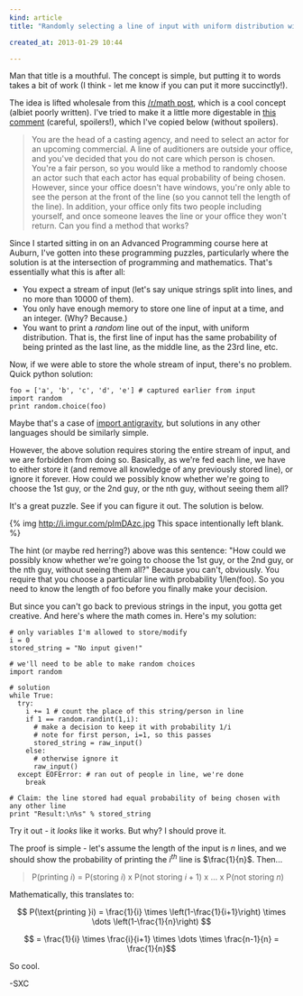 ```yaml
---
kind: article
title: "Randomly selecting a line of input with uniform distribution without knowing how many lines to expect"

created_at: 2013-01-29 10:44

---
```


Man that title is a mouthful. The concept is simple, but putting it to words takes a bit of work (I think - let me know if you can put it more succinctly!).

The idea is lifted wholesale from this [/r/math post](http://www.reddit.com/tb/17fnb2), which is a cool concept (albiet poorly written). I've tried to make it a little more digestable in [this comment](http://www.reddit.com/r/math/comments/17fnb2/an_algorithm_to_randomly_select_an_item_from_a/c85bifv) (careful, spoilers!), which I've copied below (without spoilers).

<!-- more -->

> You are the head of a casting agency, and need to select an actor for an upcoming commercial. A line of auditioners are outside your office, and you've decided that you do not care which person is chosen. You're a fair person, so you would like a method to randomly choose an actor such that each actor has equal probability of being chosen. However, since your office doesn't have windows, you're only able to see the person at the front of the line (so you cannot tell the length of the line). In addition, your office only fits two people including yourself, and once someone leaves the line or your office they won't return. Can you find a method that works?

Since I started sitting in on an Advanced Programming course here at Auburn, I've gotten into these programming puzzles, particularly where the solution is at the intersection of programming and mathematics. That's essentially what this is after all:

* You expect a stream of input (let's say unique strings split into lines, and no more than 10000 of them).
* You only have enough memory to store one line of input at a time, and an integer. (Why? Because.)
* You want to print a *random* line out of the input, with uniform distribution. That is, the first line of input has the same probability of being printed as the last line, as the middle line, as the 23rd line, etc.

Now, if we were able to store the whole stream of input, there's no problem. Quick python solution:

    foo = ['a', 'b', 'c', 'd', 'e'] # captured earlier from input
    import random
    print random.choice(foo)

Maybe that's a case of [import antigravity](http://xkcd.com/353/), but solutions in any other languages should be similarly simple.

However, the above solution requires storing the entire stream of input, and we are forbidden from doing so. Basically, as we're fed each line, we have to either store it (and remove all knowledge of any previously stored line), or ignore it forever. How could we possibly know whether we're going to choose the 1st guy, or the 2nd guy, or the nth guy, without seeing them all?

It's a great puzzle. See if you can figure it out. The solution is below.

{% img http://i.imgur.com/pImDAzc.jpg This space intentionally left blank. %}

The hint (or maybe red herring?) above was this sentence: "How could we possibly know whether we're going to choose the 1st guy, or the 2nd guy, or the nth guy, without seeing them all?" Because you can't, obviously. You require that you choose a particular line with probability 1/len(foo). So you need to know the length of foo before you finally make your decision.

But since you can't go back to previous strings in the input, you gotta get creative. And here's where the math comes in. Here's my solution:

```
# only variables I'm allowed to store/modify
i = 0
stored_string = "No input given!"
 
# we'll need to be able to make random choices
import random
 
# solution
while True:
  try:
    i += 1 # count the place of this string/person in line
    if 1 == random.randint(1,i): 
      # make a decision to keep it with probability 1/i
      # note for first person, i=1, so this passes
      stored_string = raw_input()
    else: 
      # otherwise ignore it
      raw_input()
  except EOFError: # ran out of people in line, we're done
    break
 
# Claim: the line stored had equal probability of being chosen with any other line
print "Result:\n%s" % stored_string 
```

Try it out - it *looks* like it works. But why? I should prove it.

The proof is simple - let's assume the length of the input is $n$ lines, and we should show the probability of printing the $i^{th}$ line is $\frac{1}{n}$. Then...

> P(printing $i$) = P(storing $i$) x P(not storing $i+1$) x ... x P(not storing $n$)

Mathematically, this translates to:

$$ P(\text{printing }i) = \frac{1}{i} \times \left(1-\frac{1}{i+1}\right) \times \dots \left(1-\frac{1}{n}\right) $$

$$ = \frac{1}{i} \times \frac{i}{i+1} \times \dots \times \frac{n-1}{n} = \frac{1}{n}$$

So cool.

-SXC